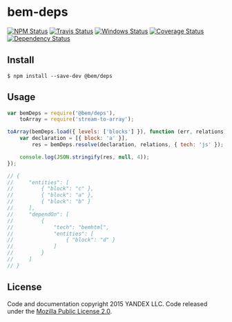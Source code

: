 bem-deps
========

[![NPM Status][npm-img]][npm]
[![Travis Status][test-img]][travis]
[![Windows Status][appveyor-img]][appveyor]
[![Coverage Status][coverage-img]][coveralls]
[![Dependency Status][david-img]][david]

[npm]:          https://www.npmjs.org/package/@bem/deps
[npm-img]:      https://img.shields.io/npm/v/@bem/deps.svg

[travis]:       https://travis-ci.org/bem-sdk/bem-deps
[test-img]:     https://img.shields.io/travis/bem-sdk/bem-deps.svg?label=tests

[appveyor]:     https://ci.appveyor.com/project/blond/bem-walk
[appveyor-img]: http://img.shields.io/appveyor/ci/blond/bem-walk.svg?style=flat&label=windows

[coveralls]:    https://coveralls.io/r/bem-sdk/bem-deps
[coverage-img]: https://img.shields.io/coveralls/bem-sdk/bem-deps.svg

[david]:        https://david-dm.org/bem-sdk/bem-deps
[david-img]:    http://img.shields.io/david/bem-sdk/bem-walk.svg?style=flat

Install
-------

```
$ npm install --save-dev @bem/deps
```

Usage
-----

```js
var bemDeps = require('@bem/deps'),
    toArray = require('stream-to-array');

toArray(bemDeps.load({ levels: ['blocks'] }), function (err, relations) {
    var declaration = [{ block: 'a' }],
        res = bemDeps.resolve(declaration, relations, { tech: 'js' });

    console.log(JSON.stringify(res, null, 4));
});

// {
//     "entities": [
//         { "block": "c" },
//         { "block": "a" },
//         { "block": "b" }
//     ],
//     "dependOn": [
//         {
//             "tech": "bemhtml",
//             "entities": [
//                 { "block": "d" }
//             ]
//         }
//     ]
// }
```

License
-------

Code and documentation copyright 2015 YANDEX LLC. Code released under the [Mozilla Public License 2.0](LICENSE.txt).
